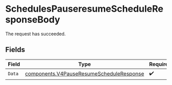 # SchedulesPauseresumeScheduleResponseBody

The request has succeeded.


## Fields

| Field                                                                                                | Type                                                                                                 | Required                                                                                             | Description                                                                                          |
| ---------------------------------------------------------------------------------------------------- | ---------------------------------------------------------------------------------------------------- | ---------------------------------------------------------------------------------------------------- | ---------------------------------------------------------------------------------------------------- |
| `Data`                                                                                               | [components.V4PauseResumeScheduleResponse](../../models/components/v4pauseresumescheduleresponse.md) | :heavy_check_mark:                                                                                   | N/A                                                                                                  |